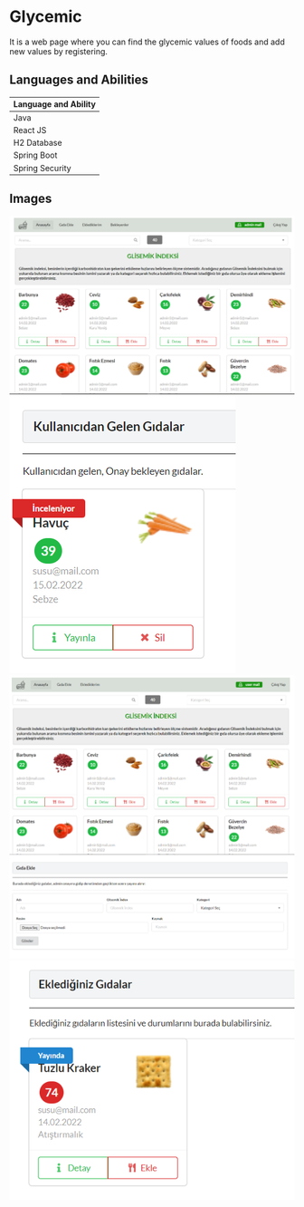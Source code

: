 # Glycemic

It is a web page where you can find the glycemic values of foods and add new values by registering.

## Languages and Abilities

|Language and Ability|
|------|
|Java|
|React JS|
|H2 Database|
|Spring Boot|
|Spring Security|

## Images

<img src="https://github.com/SanemsuBoz/Glycemic/blob/master/images/admin.PNG" alt="Admin Home Page">

<img src="https://github.com/SanemsuBoz/Glycemic/blob/master/images/adminbekleyen.PNG" alt="Admin Confirmation Page">

<img src="https://github.com/SanemsuBoz/Glycemic/blob/master/images/user.PNG" alt="Home Page">

<img src="https://github.com/SanemsuBoz/Glycemic/blob/master/images/ekle.PNG" alt="Add Food Page">

<img src="https://github.com/SanemsuBoz/Glycemic/blob/master/images/usereklenen.PNG" alt="User Added Food Page">
